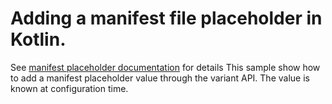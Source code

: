 # Adding a manifest file placeholder in Kotlin.

See [manifest placeholder documentation](https://developer.android.com/studio/build/manifest-build-variables) for details
This sample show how to add a manifest placeholder value through the variant API. The value is 
known at configuration time.